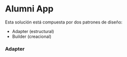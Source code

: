 # Alumni App

Esta solución está compuesta por dos patrones de diseño:

- Adapter (estructural)
- Builder (creacional)

### Adapter
